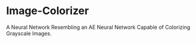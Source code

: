 # Image-Colorizer
A Neural Network Resembling an AE Neural Network Capable of Colorizing Grayscale Images.

